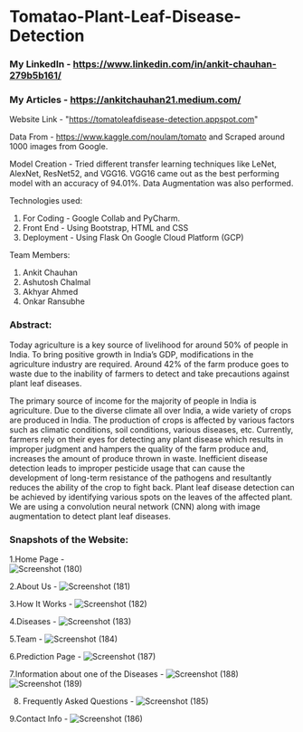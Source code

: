 # Tomatao-Plant-Leaf-Disease-Detection
### My LinkedIn - https://www.linkedin.com/in/ankit-chauhan-279b5b161/
### My Articles - https://ankitchauhan21.medium.com/

Website Link - "https://tomatoleafdisease-detection.appspot.com"

Data From - https://www.kaggle.com/noulam/tomato and Scraped around 1000 images from Google.

Model Creation - Tried different transfer learning techniques like LeNet, AlexNet, ResNet52, and VGG16. VGG16 came out as the best performing model with an accuracy of 94.01%.
Data Augmentation was also performed.

Technologies used:
1. For Coding - Google Collab and PyCharm.
2. Front End - Using Bootstrap, HTML and CSS
3. Deployment - Using Flask On Google Cloud Platform (GCP)

Team Members:
1. Ankit Chauhan
2. Ashutosh Chalmal
3. Akhyar Ahmed
4. Onkar Ransubhe


### Abstract: 

Today agriculture is a key source of livelihood for around 50% of people in India. To bring positive growth in India’s GDP, modifications in the agriculture industry are required. Around 42% of the farm produce goes to waste due to the inability of farmers to detect and take precautions against plant leaf diseases. 

The primary source of income for the majority of people in India is agriculture. Due to the diverse climate all over India, a wide variety of crops are produced in India. The production of crops is affected by various factors such as climatic conditions, soil conditions, various diseases, etc. Currently, farmers rely on their eyes for detecting any plant disease which results in improper judgment and hampers the quality of the farm produce and, increases the amount of produce thrown in waste. Inefficient disease detection leads to improper pesticide usage that can cause the development of long-term resistance of the pathogens and resultantly reduces the ability of the crop to fight back. Plant leaf disease detection can be achieved by identifying various spots on the leaves of the affected plant. We are using a convolution neural network (CNN) along with image augmentation to detect plant leaf diseases.

### Snapshots of the Website:
1.Home Page -  
![Screenshot (180)](https://user-images.githubusercontent.com/66133163/113390359-2c7ecf00-93af-11eb-8dac-2cdb5e36bae5.png)

2.About Us -
![Screenshot (181)](https://user-images.githubusercontent.com/66133163/113390439-57692300-93af-11eb-9aec-13dda63b3562.png)

3.How It Works - 
![Screenshot (182)](https://user-images.githubusercontent.com/66133163/113390485-72d42e00-93af-11eb-9882-3a005950c960.png)

4.Diseases - 
![Screenshot (183)](https://user-images.githubusercontent.com/66133163/113390501-7cf62c80-93af-11eb-9771-5c52a83e9772.png)

5.Team - 
![Screenshot (184)](https://user-images.githubusercontent.com/66133163/113390523-8a131b80-93af-11eb-975c-3de1422c5956.png)

6.Prediction Page - 
![Screenshot (187)](https://user-images.githubusercontent.com/66133163/113390554-99926480-93af-11eb-9032-200675e0f3a4.png)

7.Information about one of the Diseases - 
![Screenshot (188)](https://user-images.githubusercontent.com/66133163/113390590-ab740780-93af-11eb-89bf-e316a64289ca.png)
![Screenshot (189)](https://user-images.githubusercontent.com/66133163/113390617-b9298d00-93af-11eb-8b3c-2b7a5e608719.png)

8. Frequently Asked Questions - 
![Screenshot (185)](https://user-images.githubusercontent.com/66133163/113390696-dcecd300-93af-11eb-912e-b8cf714a4123.png)

9.Contact Info - 
![Screenshot (186)](https://user-images.githubusercontent.com/66133163/113390725-e8d89500-93af-11eb-8bcf-34a6cddb19c1.png)



